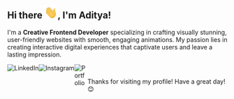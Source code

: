 ## Hi there <img src="https://raw.githubusercontent.com/akgarg0472/akgarg0472/main/.github/images/hi.gif" width="30px">, I'm Aditya!

I'm a **Creative Frontend Developer** specializing in crafting visually stunning, user-friendly websites with smooth, engaging animations. My passion lies in creating interactive digital experiences that captivate users and leave a lasting impression.

<a href="https://www.linkedin.com/in/aditya-deokar-4035b5221/"><img align="left" alt="LinkedIn" src="https://img.shields.io/badge/linkedin-%230077B5.svg?style=for-the-badge&logo=linkedin&logoColor=white"/></a>
<a href="mailto:adityadeokar80@gmail.com"><img align="left" alt="Instagram" src="https://img.shields.io/badge/Gmail-D14836?style=for-the-badge&logo=gmail&logoColor=white"/></a>
<a href="https://aditya-deokar.github.io/Aditya-Deokar-Portfolio/"><img align="left" width="30" alt="Portfolio" src="https://www.svgrepo.com/show/6996/world.svg"/></a>
<br/>


Thanks for visiting my profile! Have a great day! 😊

